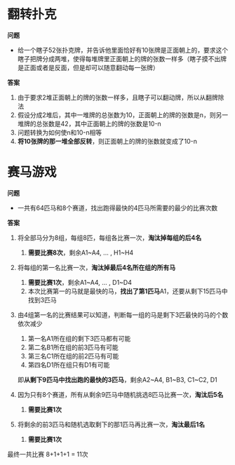 # 翻转扑克

**问题**

- 给一个瞎子52张扑克牌，并告诉他里面恰好有10张牌是正面朝上的，要求这个瞎子把牌分成两堆，使得每堆牌里正面朝上的牌的张数一样多（瞎子摸不出牌是正面或者是反面，但是却可以随意翻动每一张牌）

**答案**

1. 由于要求2堆正面朝上的牌的张数一样多，且瞎子可以翻动牌，所以从翻牌除法
2. 假设分成2堆后，其中一堆牌的总张数为10，正面朝上的牌的张数是n，则另一堆牌的总张数是42，其中正面朝上的牌的张数是10-n
3. 问题转换为如何使n和10-n相等
4. **将10张牌的那一堆全部反转**，则正面朝上的牌的张数就变成了10-n



# 赛马游戏

**问题**

- 一共有64匹马和8个赛道，找出跑得最快的4匹马所需要的最少的比赛次数

**答案**

1. 将全部马分为8组，每组8匹，每组各比赛一次，**淘汰掉每组的后4名**

   1. **需要比赛8次**，剩余A1~A4, ... , H1~H4

2. 将每组的第一名比赛一次，**淘汰掉最后4名所在组的所有马**

   1. **需要比赛1次**，剩余A1~A4, ... , D1~D4
   2. 本次比赛第一的马就是最快的马，**找出了第1匹马**A1，还要从剩下15匹马中找到3匹马

3. 由4组第一名的比赛结果可以知道，判断每一组的马是剩下3匹最快的马的个数依次减少

   1. 第一名A1所在组的剩下3匹马都有可能
   2. 第二名B1所在组的前3匹马有可能
   3. 第三名C1所在组的前2匹马有可能
   4. 第四名D1所在组只有D1有可能

   即**从剩下9匹马中找出跑的最快的3匹马**，剩余A2~A4, B1~B3, C1~C2, D1

4. 因为只有8个赛道，所有从剩余9匹马中随机挑选8匹马比赛一次，**淘汰后5名**

   1. **需要比赛1次**

5. 将剩余的前3匹马和随机选取剩下的那1匹马再比赛一次，**淘汰最后1名**

   1. **需要比赛1次**

最终一共比赛 8+1+1+1 = 11次

